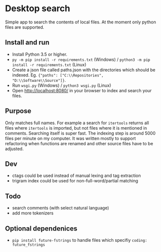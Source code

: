 # Desktop search

Simple app to search the contents of local files. At the moment only python files are supported.

## Install and run
- Install Python 3.5 or higher.
- `py -m pip install -r requirements.txt` (Windows) / `python3 -m pip install -r requirements.txt` (Linux)
- Create a json file called paths.json with the directories which should be indexed. Eg. `{"paths": ["C:\\Repositories", "D:\\Software\\Source"]}`.
- Run `wsgi.py` (Windows) / `python3 wsgi.py` (Linux)
- Open <http://localhost:8080/> in your browser to index and search your files.

## Purpose

Only matches full names. For example a search for `itertools` returns all files where `itertools` is imported, but not files where it is mentioned in comments.
Searching itself is super fast. The indexing step is around 5000 files per minute on my computer. It was written mostly to support refactoring when functions are renamed and other source files have to be adjusted.

## Dev
- ctags could be used instead of manual lexing and tag extraction
- trigram index could be used for non-full-word/partial matching

## Todo
- search comments (with select natural language)
- add more tokenizers

## Optional dependenices
- `pip install future-fstrings` to handle files which specifiy `coding: future_fstrings`
